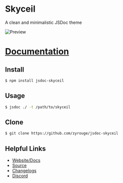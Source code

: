 # Skyceil

A clean and minimalistic JSDoc theme

![Preview](https://skyceil.zyrouge.gq/images/main.png)

# [Documentation](https://skyceil.zyrouge.gq)

## Install
```bash
$ npm install jsdoc-skyceil
```

## Usage
```bash
$ jsdoc ./ -t /path/to/skyceil
```

## Clone
```bash
$ git clone https://github.com/zyrouge/jsdoc-skyceil
```

## Helpful Links

* [Website/Docs](https://skyceil.zyrouge.gq/)
* [Source](https://github.com/zyrouge/jsdoc-skyceil)
* [Changelogs](https://github.com/zyrouge/jsdoc-skyceil/blob/master/changelogs.md)
* [Discord](https://zyrouge.gq/discord)
